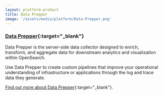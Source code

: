 ```yaml
---
layout: platform-product
title: Data Prepper
image: '/assets/media/platform/Data-Prepper.png'
---
```


### [Data Prepper](https://github.com/opensearch-project/data-prepper){:target="_blank"}

Data Prepper is the server-side data collector designed to enrich, transform, and aggregate data for downstream analytics and visualization within OpenSearch. 

Use Data Prepper to create custom pipelines that improve your operational understanding of infrastructure or applications through the log and trace data they generate. 

[Find out more about Data Prepper](https://github.com/opensearch-project/data-prepper){:target="_blank"}.
